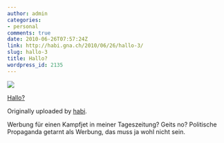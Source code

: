 ```yaml
---
author: admin
categories:
- personal
comments: true
date: 2010-06-26T07:57:24Z
link: http://habi.gna.ch/2010/06/26/hallo-3/
slug: hallo-3
title: Hallo?
wordpress_id: 2135
---
```


[![](http://farm5.static.flickr.com/4115/4735208276_4aa0705d80_m.jpg)](http://www.flickr.com/photos/habi/4735208276/)
   

 
  [Hallo?](http://www.flickr.com/photos/habi/4735208276/)
    

  Originally uploaded by [habi](http://www.flickr.com/people/habi/).
 



Werbung für einen Kampfjet in meiner Tageszeitung? Geits no? Politische Propaganda getarnt als Werbung, das muss ja wohl nicht sein.
  

